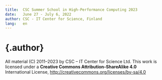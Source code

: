 ```yaml
---
title:  CSC Summer School in High-Performance Computing 2023
date:   June 27 - July 6, 2022
author: CSC - IT Center for Science, Finland
lang:   en
---
```


# {.author}

All material (C) 2011–2023 by CSC – IT Center for Science Ltd.
This work is licensed under a **Creative Commons Attribution-ShareAlike 4.0**
International License, http://creativecommons.org/licenses/by-sa/4.0
